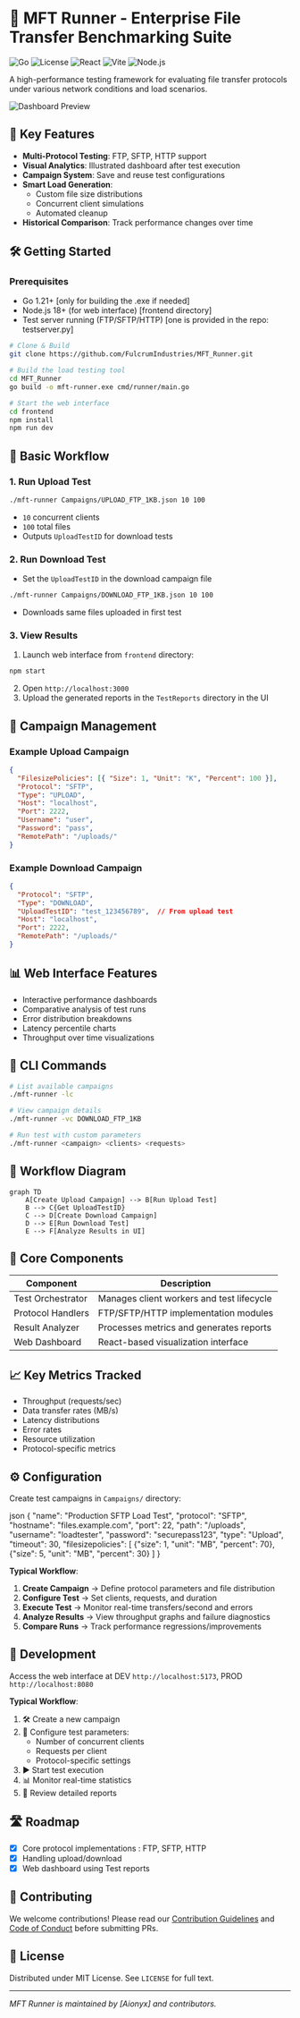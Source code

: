 # 🚀 MFT Runner - Enterprise File Transfer Benchmarking Suite

![Go](https://img.shields.io/badge/Go-1.21+-00ADD8?logo=go)
![License](https://img.shields.io/badge/License-MIT-blue)
![React](https://img.shields.io/badge/React-20232A?logo=react&logoColor=61DAFB)
![Vite](https://img.shields.io/badge/Vite-B73BFE?logo=vite&logoColor=FFD62E)
![Node.js](https://img.shields.io/badge/Node.js-18+-339933?logo=node.js&logoColor=white)

A high-performance testing framework for evaluating file transfer protocols under various network conditions and load scenarios.

![Dashboard Preview](docs/dashboard-preview.png)

## 🌟 Key Features

- **Multi-Protocol Testing**: FTP, SFTP, HTTP support
- **Visual Analytics**: Illustrated dashboard after test execution
- **Campaign System**: Save and reuse test configurations
- **Smart Load Generation**:
  - Custom file size distributions
  - Concurrent client simulations
  - Automated cleanup
- **Historical Comparison**: Track performance changes over time

## 🛠 Getting Started

### Prerequisites

- Go 1.21+ [only for building the .exe if needed]
- Node.js 18+ (for web interface) [frontend directory]
- Test server running (FTP/SFTP/HTTP) [one is provided in the repo: testserver.py]

```bash
# Clone & Build
git clone https://github.com/FulcrumIndustries/MFT_Runner.git

# Build the load testing tool
cd MFT_Runner
go build -o mft-runner.exe cmd/runner/main.go

# Start the web interface
cd frontend
npm install
npm run dev
```

## 🧪 Basic Workflow

### 1. Run Upload Test

```bash
./mft-runner Campaigns/UPLOAD_FTP_1KB.json 10 100
```

- `10` concurrent clients
- `100` total files
- Outputs `UploadTestID` for download tests

### 2. Run Download Test

- Set the `UploadTestID` in the download campaign file

```bash
./mft-runner Campaigns/DOWNLOAD_FTP_1KB.json 10 100
```

- Downloads same files uploaded in first test

### 3. View Results

1. Launch web interface from `frontend` directory:

```bash
npm start
```

2. Open `http://localhost:3000`
3. Upload the generated reports in the `TestReports` directory in the UI

## 📂 Campaign Management

### Example Upload Campaign

```json:Campaigns/UPLOAD_SFTP_1KB.json
{
  "FilesizePolicies": [{ "Size": 1, "Unit": "K", "Percent": 100 }],
  "Protocol": "SFTP",
  "Type": "UPLOAD",
  "Host": "localhost",
  "Port": 2222,
  "Username": "user",
  "Password": "pass",
  "RemotePath": "/uploads/"
}
```

### Example Download Campaign

```json:Campaigns/DOWNLOAD_SFTP_1KB.json
{
  "Protocol": "SFTP",
  "Type": "DOWNLOAD",
  "UploadTestID": "test_123456789",  // From upload test
  "Host": "localhost",
  "Port": 2222,
  "RemotePath": "/uploads/"
}
```

## 📊 Web Interface Features

- Interactive performance dashboards
- Comparative analysis of test runs
- Error distribution breakdowns
- Latency percentile charts
- Throughput over time visualizations

## 📡 CLI Commands

```bash
# List available campaigns
./mft-runner -lc

# View campaign details
./mft-runner -vc DOWNLOAD_FTP_1KB

# Run test with custom parameters
./mft-runner <campaign> <clients> <requests>
```

## 🔄 Workflow Diagram

```mermaid
graph TD
    A[Create Upload Campaign] --> B[Run Upload Test]
    B --> C{Get UploadTestID}
    C --> D[Create Download Campaign]
    D --> E[Run Download Test]
    E --> F[Analyze Results in UI]
```

## 🧩 Core Components

| Component         | Description                               |
| ----------------- | ----------------------------------------- |
| Test Orchestrator | Manages client workers and test lifecycle |
| Protocol Handlers | FTP/SFTP/HTTP implementation modules      |
| Result Analyzer   | Processes metrics and generates reports   |
| Web Dashboard     | React-based visualization interface       |

## 📈 Key Metrics Tracked

- Throughput (requests/sec)
- Data transfer rates (MB/s)
- Latency distributions
- Error rates
- Resource utilization
- Protocol-specific metrics

## ⚙️ Configuration

Create test campaigns in `Campaigns/` directory:

json
{
"name": "Production SFTP Load Test",
"protocol": "SFTP",
"hostname": "files.example.com",
"port": 22,
"path": "/uploads",
"username": "loadtester",
"password": "securepass123",
"type": "Upload",
"timeout": 30,
"filesizepolicies": [
{"size": 1, "unit": "MB", "percent": 70},
{"size": 5, "unit": "MB", "percent": 30}
]
}

**Typical Workflow**:

1. **Create Campaign** → Define protocol parameters and file distribution
2. **Configure Test** → Set clients, requests, and duration
3. **Execute Test** → Monitor real-time transfers/second and errors
4. **Analyze Results** → View throughput graphs and failure diagnostics
5. **Compare Runs** → Track performance regressions/improvements

## 🧪 Development

Access the web interface at DEV `http://localhost:5173`, PROD `http://localhost:8080`

**Typical Workflow**:

1. 🛠 Create a new campaign
2. 🧪 Configure test parameters:
   - Number of concurrent clients
   - Requests per client
   - Protocol-specific settings
3. ▶️ Start test execution
4. 📊 Monitor real-time statistics
5. 📄 Review detailed reports

## 🛣 Roadmap

- [x] Core protocol implementations : FTP, SFTP, HTTP
- [x] Handling upload/download
- [x] Web dashboard using Test reports

## 🤝 Contributing

We welcome contributions! Please read our
[Contribution Guidelines](CONTRIBUTING.md) and
[Code of Conduct](CODE_OF_CONDUCT.md) before submitting PRs.

## 📜 License

Distributed under MIT License. See `LICENSE` for full text.

---

_MFT Runner is maintained by [Aionyx] and contributors._
